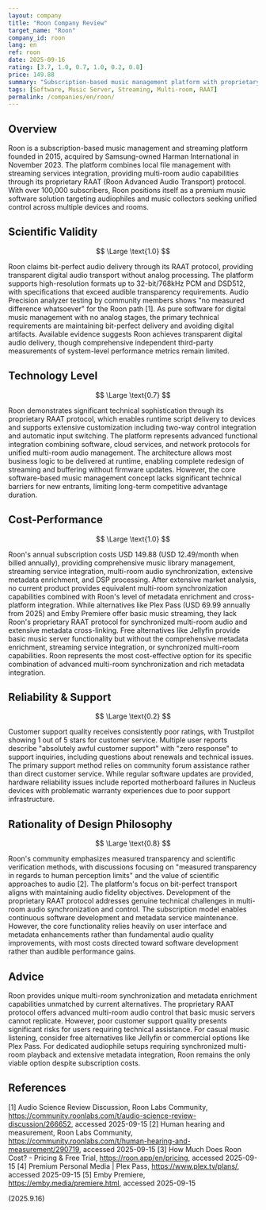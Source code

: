 ```yaml
---
layout: company
title: "Roon Company Review"
target_name: "Roon"
company_id: roon
lang: en
ref: roon
date: 2025-09-16
rating: [3.7, 1.0, 0.7, 1.0, 0.2, 0.8]
price: 149.88
summary: "Subscription-based music management platform with proprietary RAAT protocol. Strong technology and unique multi-room capabilities but highest cost in market and problematic customer support."
tags: [Software, Music Server, Streaming, Multi-room, RAAT]
permalink: /companies/en/roon/
---
```


## Overview

Roon is a subscription-based music management and streaming platform founded in 2015, acquired by Samsung-owned Harman International in November 2023. The platform combines local file management with streaming services integration, providing multi-room audio capabilities through its proprietary RAAT (Roon Advanced Audio Transport) protocol. With over 100,000 subscribers, Roon positions itself as a premium music software solution targeting audiophiles and music collectors seeking unified control across multiple devices and rooms.

## Scientific Validity

$$ \Large \text{1.0} $$

Roon claims bit-perfect audio delivery through its RAAT protocol, providing transparent digital audio transport without analog processing. The platform supports high-resolution formats up to 32-bit/768kHz PCM and DSD512, with specifications that exceed audible transparency requirements. Audio Precision analyzer testing by community members shows "no measured difference whatsoever" for the Roon path [1]. As pure software for digital music management with no analog stages, the primary technical requirements are maintaining bit-perfect delivery and avoiding digital artifacts. Available evidence suggests Roon achieves transparent digital audio delivery, though comprehensive independent third-party measurements of system-level performance metrics remain limited.

## Technology Level

$$ \Large \text{0.7} $$

Roon demonstrates significant technical sophistication through its proprietary RAAT protocol, which enables runtime script delivery to devices and supports extensive customization including two-way control integration and automatic input switching. The platform represents advanced functional integration combining software, cloud services, and network protocols for unified multi-room audio management. The architecture allows most business logic to be delivered at runtime, enabling complete redesign of streaming and buffering without firmware updates. However, the core software-based music management concept lacks significant technical barriers for new entrants, limiting long-term competitive advantage duration.

## Cost-Performance

$$ \Large \text{1.0} $$

Roon's annual subscription costs USD 149.88 (USD 12.49/month when billed annually), providing comprehensive music library management, streaming service integration, multi-room audio synchronization, extensive metadata enrichment, and DSP processing. After extensive market analysis, no current product provides equivalent multi-room synchronization capabilities combined with Roon's level of metadata enrichment and cross-platform integration. While alternatives like Plex Pass (USD 69.99 annually from 2025) and Emby Premiere offer basic music streaming, they lack Roon's proprietary RAAT protocol for synchronized multi-room audio and extensive metadata cross-linking. Free alternatives like Jellyfin provide basic music server functionality but without the comprehensive metadata enrichment, streaming service integration, or synchronized multi-room capabilities. Roon represents the most cost-effective option for its specific combination of advanced multi-room synchronization and rich metadata integration.

## Reliability & Support

$$ \Large \text{0.2} $$

Customer support quality receives consistently poor ratings, with Trustpilot showing 1 out of 5 stars for customer service. Multiple user reports describe "absolutely awful customer support" with "zero response" to support inquiries, including questions about renewals and technical issues. The primary support method relies on community forum assistance rather than direct customer service. While regular software updates are provided, hardware reliability issues include reported motherboard failures in Nucleus devices with problematic warranty experiences due to poor support infrastructure.

## Rationality of Design Philosophy

$$ \Large \text{0.8} $$

Roon's community emphasizes measured transparency and scientific verification methods, with discussions focusing on "measured transparency in regards to human perception limits" and the value of scientific approaches to audio [2]. The platform's focus on bit-perfect transport aligns with maintaining audio fidelity objectives. Development of the proprietary RAAT protocol addresses genuine technical challenges in multi-room audio synchronization and control. The subscription model enables continuous software development and metadata service maintenance. However, the core functionality relies heavily on user interface and metadata enhancements rather than fundamental audio quality improvements, with most costs directed toward software development rather than audible performance gains.

## Advice

Roon provides unique multi-room synchronization and metadata enrichment capabilities unmatched by current alternatives. The proprietary RAAT protocol offers advanced multi-room audio control that basic music servers cannot replicate. However, poor customer support quality presents significant risks for users requiring technical assistance. For casual music listening, consider free alternatives like Jellyfin or commercial options like Plex Pass. For dedicated audiophile setups requiring synchronized multi-room playback and extensive metadata integration, Roon remains the only viable option despite subscription costs.

## References

[1] Audio Science Review Discussion, Roon Labs Community, https://community.roonlabs.com/t/audio-science-review-discussion/266652, accessed 2025-09-15
[2] Human hearing and measurement, Roon Labs Community, https://community.roonlabs.com/t/human-hearing-and-measurement/290719, accessed 2025-09-15
[3] How Much Does Roon Cost? - Pricing & Free Trial, https://roon.app/en/pricing, accessed 2025-09-15
[4] Premium Personal Media | Plex Pass, https://www.plex.tv/plans/, accessed 2025-09-15
[5] Emby Premiere, https://emby.media/premiere.html, accessed 2025-09-15

(2025.9.16)
